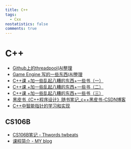 ```yaml
---
title: C++
tags:
  - Cxx
nostatistics: false
comments: true
---
```


# C++

- [Github上的threadpool(AI整理](https://alicecooo.github.io/2025/02/06/Threadpool/)
- [Game Engine 写的一些东西(AI整理](https://alicecooo.github.io/2025/02/06/Game%20Engine/)
- [C++课 +加一些乱起八糟的东西+一些书（一）](https://alicecooo.github.io/2025/02/08/C++\(%E4%B8%80\)%C2%B7/)
- [C++课 +加一些乱起八糟的东西+一些书（二）](https://alicecooo.github.io/2025/02/08/C++\(%E4%BA%8C\)/)
- [C++课 +加一些乱起八糟的东西+一些书（三）](https://alicecooo.github.io/2025/02/08/C++\%E4%B8%89%EF%BC%89/)
- [黑皮书《C++程序设计》随书笔记\_c++黑皮书-CSDN博客](https://blog.csdn.net/2303_79170920/article/details/141004421?spm=1001.2014.3001.5501)
- [C++中智能指针的学习和实现](https://www.li-zheng.icu/markdown/Computer/C++/Modern_C++/%E6%99%BA%E8%83%BD%E6%8C%87%E9%92%88.html)

## CS106B

- [CS106B笔记 - Thwords twbeats](https://alicecooo.github.io/2025/02/04/CS106B%E7%AC%94%E8%AE%B0/)
- [课程简介  - MY blog](https://www.li-zheng.icu/markdown/OpenCourse/CS106B/CS106B_InFo.html)